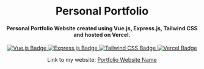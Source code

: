 <h1 align="center">
  Personal Portfolio  
</h1>

<h4 align="center">
  Personal Portfolio Website created using Vue.js, Express.js, Tailwind CSS and hosted on Vercel.
</h4>

<p align="center">
  <a href="https://vuejs.org/">
    <img src="https://img.shields.io/badge/Vue.js-v3.5.10-_?logo=vuedotjs&labelColor=%20%2334485f&color=%2341b982"
         alt="Vue.js Badge">
  </a>
  <a href="https://expressjs.com/">
    <img src="https://img.shields.io/badge/v4.21.2-_?logo=express&logoColor=%23000000&label=Express&color=%23000000"
         alt="Express.js Badge">
  </a>
  <a href="https://tailwindcss.com/">
    <img src="https://img.shields.io/badge/Tailwind%20CSS-v3.4.13-_?logo=tailwindcss&labelColor=%20%2334485f&color=%2338bcf9"
         alt="Tailwind CSS Badge">
  </a>
  <a href="https://vercel.com/home">
    <img src="https://img.shields.io/badge/Vercel-Current-_?logo=vercel&labelColor=%20%2334485f&color=%23000101"
         alt="Vercel Badge">
  </a>
</p>

<p align="center">
  Link to my website: <a href="https://www.google.com/">Portfolio Website Name</a>
</p>
